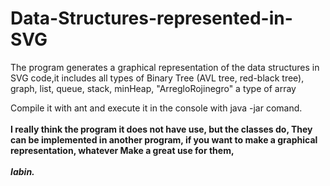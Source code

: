 # Data-Structures-represented-in-SVG
The program generates a graphical representation of the data structures in SVG code,it includes all types of Binary Tree (AVL tree, red-black tree), graph, list, queue, stack, minHeap, "ArregloRojinegro" a type of array


Compile it with ant and execute it in the console with java -jar comand.<br/><br/>
<B>I really think the program it does not have use, but the classes do,
They can be implemented in another program, if you want to make a graphical representation, whatever Make a great use for them, </B> <br/>
<br/>
<i><b>Iabin.</b></i>
